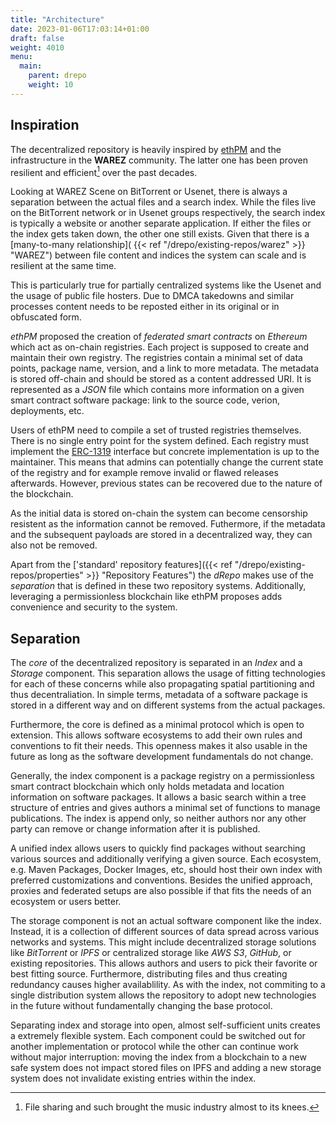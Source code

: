 ```yaml
---
title: "Architecture"
date: 2023-01-06T17:03:14+01:00
draft: false
weight: 4010
menu:
  main:
    parent: drepo
    weight: 10
---
```


## Inspiration

The decentralized repository is heavily inspired by
[ethPM](https://www.ethpm.com/ "ethPM") and the infrastructure in the __WAREZ__
community.
The latter one has been proven resilient and efficient[^music] over the past
decades.

[^music]: File sharing and such brought the music industry almost to its knees.

Looking at WAREZ Scene on BitTorrent or Usenet, there is always a separation
between the actual files and a search index.
While the files live on the BitTorrent network or in Usenet groups
respectively, the search index is typically a website or another separate
application.
If either the files or the index gets taken down, the other one still exists.
Given that there is a [many-to-many relationship]( {{< ref
"/drepo/existing-repos/warez" >}} "WAREZ") between file content and indices the
system can scale and is resilient at the same time.

This is particularly true for partially centralized systems like the Usenet and
the usage of public file hosters.
Due to DMCA takedowns and similar processes content needs to be reposted
either in its original or in obfuscated form.

_ethPM_ proposed the creation of _federated smart contracts_ on _Ethereum_
which act as on-chain registries.
Each project is supposed to create and maintain their own registry.
The registries contain a minimal set of data points, package name, version, and
a link to more metadata.
The metadata is stored off-chain and should be stored as a content addressed
URI.
It is represented as a _JSON_ file which contains more information on a given
smart contract software package: link to the source code, verion, deployments,
etc.

Users of ethPM need to compile a set of trusted registries themselves.
There is no single entry point for the system defined.
Each registry must implement the
[ERC-1319](https://eips.ethereum.org/EIPS/eip-1319 "ERC-1319") interface but
concrete implementation is up to the maintainer.
This means that admins can potentially change the current state of the registry
and for example remove invalid or flawed releases afterwards.
However, previous states can be recovered due to the nature of the blockchain.

As the initial data is stored on-chain the system can become censorship
resistent as the information cannot be removed.
Futhermore, if the metadata and the subsequent payloads are stored in a
decentralized way, they can also not be removed.

Apart from the ['standard' repository features]({{< ref
"/drepo/existing-repos/properties" >}} "Repository Features") the _dRepo_ makes
use of the _separation_ that is defined in these two repository systems.
Additionally, leveraging a permissionless blockchain like ethPM proposes adds
convenience and security to the system.

## Separation

The _core_ of the decentralized repository is separated in an _Index_ and a
_Storage_ component.
This separation allows the usage of fitting technologies for each of these
concerns while also propagating spatial partitioning and thus decentraliation.
In simple terms, metadata of a software package is stored in a different way
and on different systems from the actual packages.

Furthermore, the core is defined as a minimal protocol which is open to
extension.
This allows software ecosystems to add their own rules and conventions to fit
their needs.
This openness makes it also usable in the future as long as the software
development fundamentals do not change.

Generally, the index component is a package registry on a permissionless smart
contract blockchain which only holds metadata and location information on
software packages.
It allows a basic search within a tree structure of entries and gives authors a
minimal set of functions to manage publications.
The index is append only, so neither authors nor any other party can remove or
change information after it is published.

A unified index allows users to quickly find packages without searching various
sources and additionally verifying a given source.
Each ecosystem, e.g. Maven Packages, Docker Images, etc, should host their own
index with preferred customizations and conventions.
Besides the unified approach, proxies and federated setups are also possible if
that fits the needs of an ecosystem or users better.

<!-- index must be available from a 'unified' access point, storage must be ubiquitous -->
<!-- each ecosystem has their own repo, federated or proxies might be possible -->

The storage component is not an actual software component like the index.
Instead, it is a collection of different sources of data spread across various
networks and systems.
This might include decentralized storage solutions like _BitTorrent_ or _IPFS_
or centralized storage like _AWS S3_, _GitHub_, or existing repositories.
This allows authors and users to pick their favorite or best fitting source.
Furthermore, distributing files and thus creating redundancy causes higher
availablility.
As with the index, not commiting to a single distribution system allows the
repository to adopt new technologies in the future without fundamentally
changing the base protocol.

<!-- TODO overview image -->

Separating index and storage into open, almost self-sufficient units creates a
extremely flexible system.
Each component could be switched out for another implementation or protocol
while the other can continue work without major interruption: moving the
index from a blockchain to a new safe system does not impact stored files
on IPFS and adding a new storage system does not invalidate existing entries
within the index.
